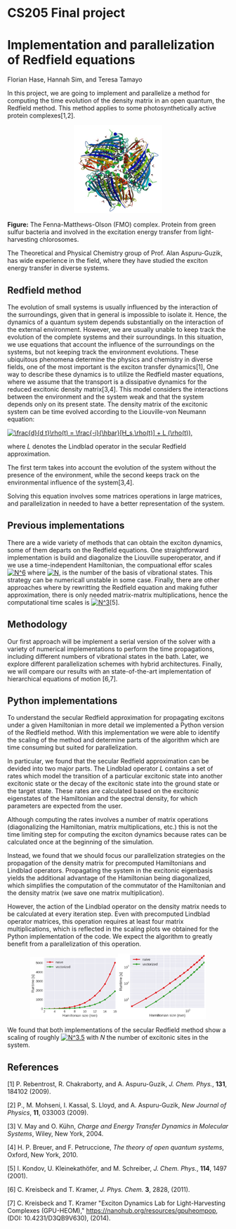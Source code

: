 # CS205 Final project
# Implementation and parallelization of Redfield equations

Florian Hase, Hannah Sim, and Teresa Tamayo

In this project, we are going to implement and parallelize a 
method for computing the time evolution of the density matrix in an open quantum, 
the Redfield method. This method applies to some photosynthetically active protein complexes[1,2]. 

<center>
<img src="files/FMO.png" width="200">
</center>

**Figure:** The Fenna-Matthews-Olson (FMO) complex.
Protein from green sulfur bacteria and involved in
the excitation energy transfer from light-harvesting chlorosomes.

The Theoretical and Physical Chemistry group of Prof. Alan Aspuru-Guzik, 
has wide experience in the field, where they have studied the
exciton energy transfer in diverse systems.


## <i class="fa fa-check-square" aria-hidden="true"></i> Redfield method

The evolution of small systems is usually influenced by the interaction of the surroundings, 
given that in general is impossible to isolate it. Hence, the dynamics of a quantum system depends 
substantially on the interaction of the external environment. 
However, we are usually unable to keep track the evolution of the complete systems and their surroundings. 
In this situation, we use equations that account the influence of the surroundings on the systems, 
but not keeping track the environment evolutions. 
These ubiquitous phenomena determine the physics and chemistry in diverse fields, one of the most important is the exciton transfer dynamics[1],
One way to describe these dynamics is to utilize the Redfield master equations, where we assume that the transport is a dissipative dynamics for the reduced excitonic density matrix[3,4]. This model considers the interactions between the environment and the system weak and that the system depends only on its present state. The density matrix of the excitonic system can be time evolved according to the Liouville-von Neumann equation:

<a href="https://www.codecogs.com/eqnedit.php?latex=\frac{d}{d&space;t}\rho(t)&space;=&space;\frac{-i}{\hbar}[H_s,\rho(t)]&space;&plus;&space;L&space;(\rho(t))" target="_blank"><img src="https://latex.codecogs.com/gif.latex?\frac{d}{d&space;t}\rho(t)&space;=&space;\frac{-i}{\hbar}[H_s,\rho(t)]&space;&plus;&space;L&space;(\rho(t))" title="\frac{d}{d t}\rho(t) = \frac{-i}{\hbar}[H_s,\rho(t)] + L (\rho(t))," /></a>

where *L* denotes the Lindblad operator in the secular Redfield approximation. 

The first term takes into account the evolution of the system without the presence of the environment, while the second keeps track on the environmental influence of the system[3,4]. 

Solving this equation involves some matrices operations in large matrices, and parallelization in needed to have a better
representation of the system.








## <i class="fa fa-check-square" aria-hidden="true"></i>  Previous implementations
There are a wide variety of methods that can obtain the exciton dynamics, some of them
departs on the Redfield equations.
One straightforward implementation is build and diagonalize the Liouville superoperator,
and if we use a time-independent Hamiltonian, the compuational effor scales 
<a href="https://www.codecogs.com/eqnedit.php?latex=N^6" target="_blank"><img src="https://latex.codecogs.com/gif.latex?N^6" title="N^6" /></a>
 where <a href="https://www.codecogs.com/eqnedit.php?latex=N^6" target="_blank"><img src="https://latex.codecogs.com/gif.latex?N" title="N" /></a>, 
is the number of the basis of vibrational states.
This strategy can be numericall unstable in some case.
Finally, there are other approaches where by rewritting the Redfield equation and making futher
approximation, there is only needed matrix-matrix multiplications, hence the computational time scales
is 
<a href="https://www.codecogs.com/eqnedit.php?latex=N^6" target="_blank"><img src="https://latex.codecogs.com/gif.latex?N^3" title="N^3" /></a>[5].



## <i class="fa fa-check-square" aria-hidden="true"></i>  Methodology
Our first approach will be implement a serial version of the
solver with a variety of numerical implementations to
perform the time propagations, including different numbers 
of vibrational states in the bath.
Later, we explore different parallelization schemes
with hybrid architectures.
Finally, we will compare our results with an state-of-the-art 
implementation of hierarchical equations of motion [6,7].




## <i class="fa fa-check-square" aria-hidden="true"></i>  Python implementations

To understand the secular Redfield approximation for propagating excitons under a given Hamiltonian in more detail we implemented a Python version of the Redfield method. With this implementation we were able to identify the scaling of the method and determine parts of the algorithm which are time consuming but suited for parallelization. 

In particular, we found that the secular Redfield approximation can be devided into two major parts. The Lindblad operator *L* contains a set of rates which model the transition of a particular excitonic state into another excitonic state or the decay of the excitonic state into the ground state or the target state. These rates are calculated based on the excitonic eigenstates of the Hamiltonian and the spectral density, for which parameters are expected from the user. 

Although computing the rates involves a number of matrix operations (diagonalizing the Hamiltonian, matrix multiplications, etc.) this is not the time limiting step for computing the exciton dynamics because rates can be calculated once at the beginning of the simulation. 

Instead, we found that we should focus our parallelization strategies on the propagation of the density matrix for precomputed Hamiltonians and Lindblad operators. Propagating the system in the excitonic eigenbasis yields the additional advantage of the Hamiltonian being diagonalized, which simplifies the computation of the commutator of the Hamiltonian and the density matrix (we save one matrix multiplication). 

However, the action of the Lindblad operator on the density matrix needs to be calculated at every iteration step. Even with precomputed Lindblad operator matrices, this operation requires at least four matrix multiplications, which is reflected in the scaling plots we obtained for the Python implementation of the code. We expect the algorithm to greatly benefit from a parallelization of this operation. 

<center>
<img src="files/runtimes.png" width="200"><img src="files/runtimes_loglog.png" width="200">
</center>

We found that both implementations of the secular Redfield method show a scaling of roughly 
<a href="https://www.codecogs.com/eqnedit.php?latex=N^6" target="_blank"><img src="https://latex.codecogs.com/gif.latex?N^3.5" title="N^3.5" /></a> with *N* the number of excitonic sites in the system.



## <i class="fa fa-check-square" aria-hidden="true"></i>  References
[1] P. Rebentrost, R. Chakraborty, and A. Aspuru-Guzik, *J. Chem. Phys.*, **131**, 184102 (2009).

[2] P., M. Mohseni, I. Kassal, S. Lloyd, and A. Aspuru-Guzik, *New Journal of Physics*, **11**, 033003 (2009).

[3] V. May and O. Kühn, *Charge and Energy Transfer Dynamics in Molecular Systems*, Wiley, New York, 2004. 

[4] H. P. Breuer, and F. Petruccione, *The theory of open quantum systems*, Oxford, New York, 2010.

[5] I. Kondov, U. Kleinekathöfer, and M. Schreiber, *J. Chem. Phys.*,  **114**, 1497 (2001).

[6] C. Kreisbeck and T. Kramer, *J. Phys. Chem.* **3**, 2828, (2011).

[7] C. Kreisbeck and T. Kramer "Exciton Dynamics Lab for Light-Harvesting Complexes (GPU-HEOM)," https://nanohub.org/resources/gpuheompop, (DOI: 10.4231/D3QB9V630), (2014).
